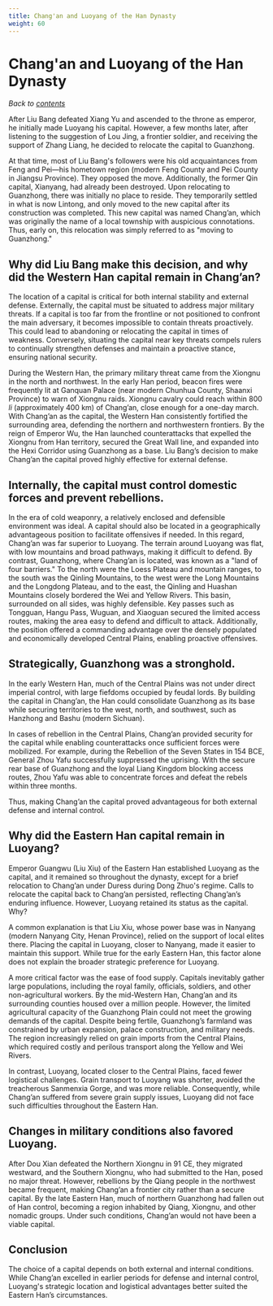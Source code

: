 ```yaml
---
title: Chang'an and Luoyang of the Han Dynasty
weight: 60
---
```


# Chang'an and Luoyang of the Han Dynasty

*Back to [contents](./content.md)*

After Liu Bang defeated Xiang Yu and ascended to the throne as emperor, he initially made Luoyang his capital. However, a few months later, after listening to the suggestion of Lou Jing, a frontier soldier, and receiving the support of Zhang Liang, he decided to relocate the capital to Guanzhong.

At that time, most of Liu Bang's followers were his old acquaintances from Feng and Pei—his hometown region (modern Feng County and Pei County in Jiangsu Province). They opposed the move. Additionally, the former Qin capital, Xianyang, had already been destroyed. Upon relocating to Guanzhong, there was initially no place to reside. They temporarily settled in what is now Lintong, and only moved to the new capital after its construction was completed. This new capital was named Chang’an, which was originally the name of a local township with auspicious connotations. Thus, early on, this relocation was simply referred to as "moving to Guanzhong."

## Why did Liu Bang make this decision, and why did the Western Han capital remain in Chang’an?

The location of a capital is critical for both internal stability and external defense. Externally, the capital must be situated to address major military threats. If a capital is too far from the frontline or not positioned to confront the main adversary, it becomes impossible to contain threats proactively. This could lead to abandoning or relocating the capital in times of weakness. Conversely, situating the capital near key threats compels rulers to continually strengthen defenses and maintain a proactive stance, ensuring national security.

During the Western Han, the primary military threat came from the Xiongnu in the north and northwest. In the early Han period, beacon fires were frequently lit at Ganquan Palace (near modern Chunhua County, Shaanxi Province) to warn of Xiongnu raids. Xiongnu cavalry could reach within 800 *li* (approximately 400 km) of Chang’an, close enough for a one-day march. With Chang’an as the capital, the Western Han consistently fortified the surrounding area, defending the northern and northwestern frontiers. By the reign of Emperor Wu, the Han launched counterattacks that expelled the Xiongnu from Han territory, secured the Great Wall line, and expanded into the Hexi Corridor using Guanzhong as a base. Liu Bang’s decision to make Chang’an the capital proved highly effective for external defense.

## Internally, the capital must control domestic forces and prevent rebellions. 

In the era of cold weaponry, a relatively enclosed and defensible environment was ideal. A capital should also be located in a geographically advantageous position to facilitate offensives if needed. In this regard, Chang’an was far superior to Luoyang. The terrain around Luoyang was flat, with low mountains and broad pathways, making it difficult to defend. By contrast, Guanzhong, where Chang’an is located, was known as a "land of four barriers." To the north were the Loess Plateau and mountain ranges, to the south was the Qinling Mountains, to the west were the Long Mountains and the Longdong Plateau, and to the east, the Qinling and Huashan Mountains closely bordered the Wei and Yellow Rivers. This basin, surrounded on all sides, was highly defensible. Key passes such as Tongguan, Hangu Pass, Wuguan, and Xiaoguan secured the limited access routes, making the area easy to defend and difficult to attack. Additionally, the position offered a commanding advantage over the densely populated and economically developed Central Plains, enabling proactive offensives.

## Strategically, Guanzhong was a stronghold.

In the early Western Han, much of the Central Plains was not under direct imperial control, with large fiefdoms occupied by feudal lords. By building the capital in Chang’an, the Han could consolidate Guanzhong as its base while securing territories to the west, north, and southwest, such as Hanzhong and Bashu (modern Sichuan). 

In cases of rebellion in the Central Plains, Chang’an provided security for the capital while enabling counterattacks once sufficient forces were mobilized. For example, during the Rebellion of the Seven States in 154 BCE, General Zhou Yafu successfully suppressed the uprising. With the secure rear base of Guanzhong and the loyal Liang Kingdom blocking access routes, Zhou Yafu was able to concentrate forces and defeat the rebels within three months.

Thus, making Chang’an the capital proved advantageous for both external defense and internal control.

## Why did the Eastern Han capital remain in Luoyang?

Emperor Guangwu (Liu Xiu) of the Eastern Han established Luoyang as the capital, and it remained so throughout the dynasty, except for a brief relocation to Chang’an under Duress during Dong Zhuo's regime. Calls to relocate the capital back to Chang’an persisted, reflecting Chang’an’s enduring influence. However, Luoyang retained its status as the capital. Why?

A common explanation is that Liu Xiu, whose power base was in Nanyang (modern Nanyang City, Henan Province), relied on the support of local elites there. Placing the capital in Luoyang, closer to Nanyang, made it easier to maintain this support. While true for the early Eastern Han, this factor alone does not explain the broader strategic preference for Luoyang. 

A more critical factor was the ease of food supply. Capitals inevitably gather large populations, including the royal family, officials, soldiers, and other non-agricultural workers. By the mid-Western Han, Chang’an and its surrounding counties housed over a million people. However, the limited agricultural capacity of the Guanzhong Plain could not meet the growing demands of the capital. Despite being fertile, Guanzhong’s farmland was constrained by urban expansion, palace construction, and military needs. The region increasingly relied on grain imports from the Central Plains, which required costly and perilous transport along the Yellow and Wei Rivers.

In contrast, Luoyang, located closer to the Central Plains, faced fewer logistical challenges. Grain transport to Luoyang was shorter, avoided the treacherous Sanmenxia Gorge, and was more reliable. Consequently, while Chang’an suffered from severe grain supply issues, Luoyang did not face such difficulties throughout the Eastern Han.

## Changes in military conditions also favored Luoyang.

After Dou Xian defeated the Northern Xiongnu in 91 CE, they migrated westward, and the Southern Xiongnu, who had submitted to the Han, posed no major threat. However, rebellions by the Qiang people in the northwest became frequent, making Chang’an a frontier city rather than a secure capital. By the late Eastern Han, much of northern Guanzhong had fallen out of Han control, becoming a region inhabited by Qiang, Xiongnu, and other nomadic groups. Under such conditions, Chang’an would not have been a viable capital.

## Conclusion

The choice of a capital depends on both external and internal conditions. While Chang’an excelled in earlier periods for defense and internal control, Luoyang's strategic location and logistical advantages better suited the Eastern Han’s circumstances.